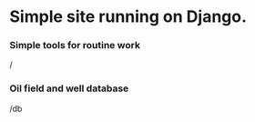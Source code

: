 # Simple site running on Django.

### Simple tools for routine work
/

### Oil field and well database
/db